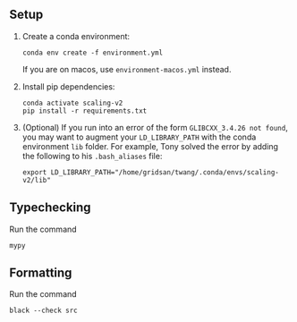 ## Setup

1. Create a conda environment:
   ```
   conda env create -f environment.yml
   ```
   If you are on macos, use `environment-macos.yml` instead.
2. Install pip dependencies:
   ```
   conda activate scaling-v2
   pip install -r requirements.txt
   ```

3. (Optional) If you run into an error of the form `GLIBCXX_3.4.26 not found`, you may want to augment your `LD_LIBRARY_PATH` with the conda environment `lib` folder. For example, Tony solved the error by adding the following to his `.bash_aliases` file:
   ```
   export LD_LIBRARY_PATH="/home/gridsan/twang/.conda/envs/scaling-v2/lib"
   ```

## Typechecking
Run the command
```
mypy
```

## Formatting
Run the command
```
black --check src
```
